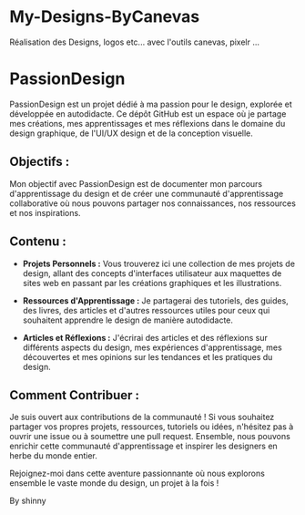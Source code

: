 # My-Designs-ByCanevas
Réalisation des Designs, logos etc... avec l'outils canevas, pixelr ...


# PassionDesign

PassionDesign est un projet dédié à ma passion pour le design, explorée et développée en autodidacte. Ce dépôt GitHub est un espace où je partage mes créations, mes apprentissages et mes réflexions dans le domaine du design graphique, de l'UI/UX design et de la conception visuelle.

## Objectifs :

Mon objectif avec PassionDesign est de documenter mon parcours d'apprentissage du design et de créer une communauté d'apprentissage collaborative où nous pouvons partager nos connaissances, nos ressources et nos inspirations.

## Contenu :

- **Projets Personnels :** Vous trouverez ici une collection de mes projets de design, allant des concepts d'interfaces utilisateur aux maquettes de sites web en passant par les créations graphiques et les illustrations.

- **Ressources d'Apprentissage :** Je partagerai des tutoriels, des guides, des livres, des articles et d'autres ressources utiles pour ceux qui souhaitent apprendre le design de manière autodidacte.

- **Articles et Réflexions :** J'écrirai des articles et des réflexions sur différents aspects du design, mes expériences d'apprentissage, mes découvertes et mes opinions sur les tendances et les pratiques du design.

## Comment Contribuer :

Je suis ouvert aux contributions de la communauté ! Si vous souhaitez partager vos propres projets, ressources, tutoriels ou idées, n'hésitez pas à ouvrir une issue ou à soumettre une pull request. Ensemble, nous pouvons enrichir cette communauté d'apprentissage et inspirer les designers en herbe du monde entier.

Rejoignez-moi dans cette aventure passionnante où nous explorons ensemble le vaste monde du design, un projet à la fois !

By shinny
